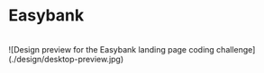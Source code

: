 # Easybank
<br>
![Design preview for the Easybank landing page coding challenge](./design/desktop-preview.jpg)
